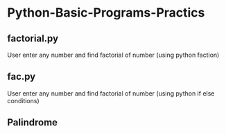 # Python-Basic-Programs-Practics

## factorial.py 

User enter any number and find factorial of number (using python faction)

## fac.py

User enter any number and find factorial of number (using python if else conditions)

## Palindrome 

